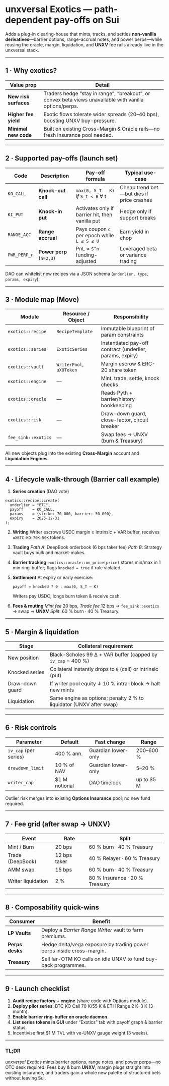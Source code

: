 # **unxversal Exotics — path-dependent pay-offs on Sui**

Adds a plug-in clearing-house that mints, tracks, and settles **non-vanilla derivatives**—barrier options, range-accrual notes, and power perps—while reusing the oracle, margin, liquidation, and **UNXV** fee rails already live in the unxversal stack.

---

## 1 · Why exotics?

| Value prop            | Detail                                                                                                  |
| --------------------- | ------------------------------------------------------------------------------------------------------- |
| **New risk surfaces** | Traders hedge “stay in range”, “breakout”, or convex beta views unavailable with vanilla options/perps. |
| **Higher fee yield**  | Exotic flows tolerate wider spreads (20–40 bps), boosting UNXV buy-pressure.                            |
| **Minimal new code**  | Built on existing Cross-Margin & Oracle rails—no fresh insurance pool needed.                           |

---

## 2 · Supported pay-offs (launch set)

| Code         | Description              | Pay-off formula                                 | Typical use-case                          |
| ------------ | ------------------------ | ----------------------------------------------- | ----------------------------------------- |
| `KO_CALL`    | **Knock-out call**       | `max(0, S_T – K)` *if* `S_t < B` ∀ t            | Cheap trend bet—but dies if price crashes |
| `KI_PUT`     | **Knock-in put**         | Activates only if barrier hit, then vanilla put | Hedge only if support breaks              |
| `RANGE_ACC`  | **Range accrual**        | Pays coupon `c` per epoch while `L ≤ S ≤ U`     | Earn yield in chop                        |
| `PWR_PERP_n` | **Power perp** (`n=2,3`) | PnL ∝ `S^n` funding-adjusted                    | Leveraged beta or variance trading        |

DAO can whitelist new recipes via a JSON schema (`underlier, type, params, expiry`).

---

## 3 · Module map (Move)

| Module              | Resource / Object        | Responsibility                                            |
| ------------------- | ------------------------ | --------------------------------------------------------- |
| `exotics::recipe`   | `RecipeTemplate`         | Immutable blueprint of param constraints                  |
| `exotics::series`   | `ExoticSeries`           | Instantiated pay-off contract (underlier, params, expiry) |
| `exotics::vault`    | `WriterPool`, `uXOToken` | Margin escrow & ERC-20 share token                        |
| `exotics::engine`   | —                        | Mint, trade, settle, knock checks                         |
| `exotics::oracle`   | —                        | Reads Pyth + barrier/history bookkeeping                  |
| `exotics::risk`     | —                        | Draw-down guard, close-factor, circuit breaker            |
| `fee_sink::exotics` | —                        | Swap fees → UNXV (burn & Treasury)                        |

All new objects plug into the existing **Cross-Margin** account and **Liquidation Engines**.

---

## 4 · Lifecycle walk-through (Barrier call example)

1. **Series creation** (DAO vote)

```move
exotics::recipe::create(
  underlier = "BTC",
  payoff    = KO_CALL,
  params    = {strike: 70_000, barrier: 50_000},
  expiry    = 2025-12-31
);
```

2. **Writing**
   Writer escrows USDC margin ≥ intrinsic + VAR buffer, receives `uXBTC-KO-70K-50K` tokens.

3. **Trading**
   *Path A*: DeepBook orderbook (6 bps taker fee)
   *Path B*: Strategy vault buys bulk and market-makes.

4. **Barrier tracking**
   `exotics::oracle::on_price(price)` stores min/max in 1 min ring-buffer; flags `knocked = true` if rule violated.

5. **Settlement**
   At expiry or early exercise:

   ```
   payoff = knocked ? 0 : max(0, S_T – K)
   ```

   Writers pay USDC, longs burn token & receive cash.

6. **Fees & routing**
   *Mint fee* 20 bps, *Trade fee* 12 bps → `fee_sink::exotics` → swap → **UNXV**
   *Split*: 60 % burn · 40 % Treasury.

---

## 5 · Margin & liquidation

| Stage           | Collateral requirement                                              |
| --------------- | ------------------------------------------------------------------- |
| New position    | Black-Scholes 99 Δ + VAR buffer (capped by `iv_cap` = 400 %)        |
| Knocked series  | Collateral instantly drops to `0` (call) or intrinsic (put)         |
| Draw-down guard | If writer pool equity ↓ 10 % intra-block → halt new mints           |
| Liquidation     | Same engine as options; penalty 2 % to liquidator (UNXV after swap) |

---

## 6 · Risk controls

| Parameter             | Default        | Fast change         | Range       |
| --------------------- | -------------- | ------------------- | ----------- |
| `iv_cap` (per series) | 400 % ann.     | Guardian lower-only | 200–600 %   |
| `drawdown_limit`      | 10 % of NAV    | Guardian lower-only | 5–20 %      |
| `writer_cap`          | \$1 M notional | DAO timelock        | up to \$5 M |

Outlier risk merges into existing **Options Insurance** pool; no new fund required.

---

## 7 · Fee grid (after swap → UNXV)

| Event              | Rate         | Split                          |
| ------------------ | ------------ | ------------------------------ |
| Mint / Burn        | 20 bps       | 60 % burn · 40 % Treasury      |
| Trade (DeepBook)   | 12 bps taker | 40 % Relayer · 60 % Treasury   |
| AMM swap           | 15 bps       | 60 % burn · 40 % Treasury      |
| Writer liquidation | 2 %          | 80 % Insurance · 20 % Treasury |

---

## 8 · Composability quick-wins

| Consumer        | Benefit                                                               |
| --------------- | --------------------------------------------------------------------- |
| **LP Vaults**   | Deploy a *Barrier Range Writer* vault to farm premiums.               |
| **Perps desks** | Hedge delta/vega exposure by trading power perps inside cross-margin. |
| **Treasury**    | Sell far-OTM KO calls on idle UNXV to fund buy-back programmes.       |

---

## 9 · Launch checklist

1. **Audit recipe factory + engine** (share code with Options module).
2. **Deploy pilot series**: BTC KO Call 70 K/55 K & ETH Range 2 K–3 K (3-month).
3. **Enable barrier ring-buffer on oracle daemon.**
4. **List series tokens in GUI** under “Exotics” tab with payoff graph & barrier status.
5. Incentivise first \$1 M TVL with ve-UNXV gauge weight (3 weeks).

---

### TL;DR

*unxversal Exotics* mints barrier options, range notes, and power perps—no OTC desk required.
Fees buy & burn **UNXV**, margin plugs straight into existing insurance, and traders gain a whole new palette of structured bets without leaving Sui.

